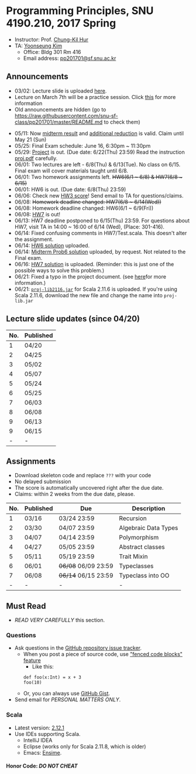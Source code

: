 # Programming Principles, SNU 4190.210, 2017 Spring

- Instructor: Prof. [Chung-Kil Hur](http://sf.snu.ac.kr/gil.hur)
- TA: [Yoonseung Kim](http://sf.snu.ac.kr/yoonseung.kim/)
    + Office: Bldg 301 Rm 416
    + Email address: [pp201701@sf.snu.ac.kr](mailto:pp201701@sf.snu.ac.kr)

## Announcements

- 03/02: Lecture slide is uploaded [here](lecture.pdf).
- Lecture on March 7th will be a practice session. Click [this](https://github.com/snu-sf-class/pp201701/issues/1) for more information
- Old announcements are hidden (go to https://raw.githubusercontent.com/snu-sf-class/pp201701/master/README.md to check them)
<!--
- 03/16: [HW1](assignments/hw1) is out. (Due date: 3/24(FRI) 23:59) [Instruction for submission](HWInstruction.md)
- 03/27: [HW1 solution](assignments-sol/hw1) is available. You can check your score at the server. For questions, email TA.
- 03/30: [HW2](assignments/hw2) is out. (Due date: 4/7(FRI) 23:59)
- 04/06: Midterm Exam schedule: April 23, 2pm ~ (no time limit) [Instruction for midterm](MidInstruction.md)
- 04/07: [HW3](assignments/hw3) is out. (Due date: 4/14(FRI) 23:59)
- 04/11: [HW2 solution](assignments-sol/hw2) is available.
- 04/18: Class on Thursday(04/20) is a QnA session for midterm.
- 04/18: Midterm coverage: until 'Structural subtypes' [Instruction for midterm](MidInstruction.md)
- 04/18: [HW3 solution](assignments-sol/hw3) is available.
- 04/20: [Instruction for midterm](MidInstruction.md) updated. More description of problems added.
- 04/25: [HW3 solution](assignments-sol/hw3) is revised, thanks to a student's report.
- 04/25: Lectures canceled on these days: [4/27(Thu), 5/9(Tue), 5/16(Tue), 5/18(Thu)]
- 04/27: [HW4](assignments/hw4) is out. (Due date: 5/5(FRI) 23:59)
- 05/03: [HW4](assignments/hw4) has changed little: the type of IterDictImpl.empty is changed from IterDict[K,V] to IterDictImpl[K,V]. (This is just for clarification. Not necessary to apply this to your homework, if you are already done without problems.)
- 05/11: [HW5](assignments/hw5) is out. (Due date: 5/19(FRI) 23:59)
-->
- 05/11: Now [midterm result](http://147.46.219.145:8102) and [additional reduction](https://github.com/snu-sf-class/pp201701/issues/45) is valid. Claim until May 21 (Sun)
- 05/25: Final Exam schedule: June 16, 6:30pm ~ 11:30pm
- 05/29: [Project](project) is out. (Due date: 6/22(Thu) 23:59) Read the instruction [proj.pdf](project/proj.pdf) carefully.
- 06/01: Two lectures are left - 6/8(Thu) & 6/13(Tue). No class on 6/15. Final exam will cover materials taught until 6/8.
- 06/01: Two homework assignments left. ~~HW6(6/1 ~ 6/8) & HW7(6/8 ~ 6/15)~~
- 06/01: HW6 is out. (Due date: 6/8(Thu) 23:59)
- 06/06: Check new [HW3 score](https://github.com/snu-sf-class/pp201701/issues/52)! Send email to TA for questions/claims.
- 06/08: ~~Homework deadline changed: HW7(6/8 ~ 6/14(Wed))~~
- 06/08: Homework deadline changed: HW6(6/1 ~ 6/9(Fri))
- 06/08: [HW7](assignments/hw7) is out!
- 06/13: HW7 deadline postponed to 6/15(Thu) 23:59. For questions about HW7, visit TA in 14:00 ~ 16:00 of 6/14 (Wed), (Place: 301-416).
- 06/14: Fixed confusing comments in HW7/Test.scala. This doesn't alter the assignment.
- 06/14: [HW6 solution](assignments-sol/hw6) uploaded.
- 06/14: [Midterm Prob6 solution](assignments-sol/mid6) uploaded, by request. Not related to the Final exam.
- 06/16: [HW7 solution](assignments-sol/hw7) is uploaded. (Reminder: this is just one of the possible ways to solve this problem.)
- 06/21: Fixed a typo in the project document. (see [here](https://github.com/snu-sf-class/pp201701/issues/70)for more information.)
- 06/21: [`proj-lib2116.jar`](https://github.com/snu-sf-class/pp201701/tree/master/project/lib) for Scala 2.11.6 is uploaded. If you're using Scala 2.11.6, download the new file and change the name into `proj-lib.jar`

##  Lecture slide updates (since 04/20)

|No. | Published     |
|----|------------	|
| 1 | 04/20     	|
| 2 | 04/25     	|
| 3 | 05/02     	|
| 4 | 05/07		|
| 5 | 05/24		|
| 6 | 05/25             |
| 7 | 06/03             |
| 8 | 06/08             |
| 9 | 06/13             |
| 9 | 06/15             |
| - | -             |

## Assignments
- Download skeleton code and replace `???` with your code
- No delayed submission
- The score is automatically uncovered right after the due date.
- Claims: within 2 weeks from the due date, please.

|No. | Published     | Due       	| Description                   	 	 	 	 	 	 	 	 	 	  	|
|----|------------	|------------	|----------------------	|
| 1 | 03/16     	|03/24 23:59    | Recursion                                                            	|
| 2 | 03/30     	|04/07 23:59    | Algebraic Data Types                                                            	|
| 3 | 04/07     	|04/14 23:59    | Polymorphism                                                            	|
| 4 | 04/27     	|05/05 23:59    | Abstract classes                                                            	|
| 5 | 05/11     	|05/19 23:59    | Trait Mixin                                                            	|
| 6 | 06/01     	|~~06/08~~ 06/09 23:59    | Typeclasses                                                            	|
| 7 | 06/08     	|~~06/14~~ 06/15 23:59    | Typeclass into OO                                                            	|
| - | -             | -             | - |

## Must Read

- *READ VERY CAREFULLY* this section.

### Questions

- Ask questions in the [GitHub repository issue tracker](https://github.com/snu-sf-class/pp201701/issues).
    + When you post a piece of source code, use ["fenced code blocks" feature](https://help.github.com/articles/creating-and-highlighting-code-blocks/)
      * Like this:
      ```
      def foo(x:Int) = x + 3
      foo(10)
      ```
    + Or, you can always use [GitHub Gist](https://gist.github.com/).
- Send email for *PERSONAL MATTERS ONLY*.

### Scala
- Latest version: [2.12.1](https://www.scala-lang.org/)
- Use IDEs supporting Scala.
    + IntelliJ IDEA
    + Eclipse (works only for Scala 2.11.8, which is older)
    + Emacs: [Ensime](https://github.com/ensime).

#### Honor Code: *DO NOT CHEAT*
